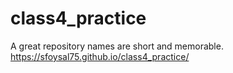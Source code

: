 # class4_practice
A great repository names are short and memorable.
https://sfoysal75.github.io/class4_practice/

